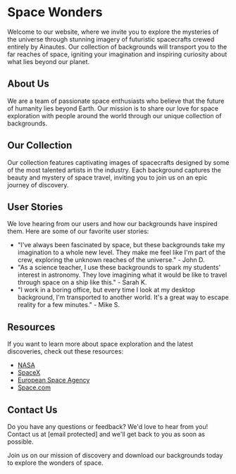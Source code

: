 <!--font:Cinzel Decorative-->

# Space Wonders

Welcome to our website, where we invite you to explore the mysteries of the universe through stunning imagery of futuristic spacecrafts crewed entirely by Ainautes. Our collection of backgrounds will transport you to the far reaches of space, igniting your imagination and inspiring curiosity about what lies beyond our planet.

## About Us

We are a team of passionate space enthusiasts who believe that the future of humanity lies beyond Earth. Our mission is to share our love for space exploration with people around the world through our unique collection of backgrounds.

## Our Collection

Our collection features captivating images of spacecrafts designed by some of the most talented artists in the industry. Each background captures the beauty and mystery of space travel, inviting you to join us on an epic journey of discovery.

## User Stories

We love hearing from our users and how our backgrounds have inspired them. Here are some of our favorite user stories:

- "I've always been fascinated by space, but these backgrounds take my imagination to a whole new level. They make me feel like I'm part of the crew, exploring the unknown reaches of the universe." - John D.
- "As a science teacher, I use these backgrounds to spark my students' interest in astronomy. They love imagining what it would be like to travel through space on a ship like this." - Sarah K.
- "I work in a boring office, but every time I look at my desktop background, I'm transported to another world. It's a great way to escape reality for a few minutes." - Mike S.

## Resources

If you want to learn more about space exploration and the latest discoveries, check out these resources:

- [NASA](#)
- [SpaceX](#)
- [European Space Agency](#)
- [Space.com](#)

## Contact Us

Do you have any questions or feedback? We'd love to hear from you! Contact us at [email protected] and we'll get back to you as soon as possible.

Join us on our mission of discovery and download our backgrounds today to explore the wonders of space.

<!--

Write me content for website with wallpaper which alt text is:

"A futuristic spaceship crewed entirely by Ainautes, traveling through the vast expanse of space on a mission of discovery."

The name/title of the page should not be 1:1 copy of the alt text but rather a real content of the website which is using this wallpaper.

- Use markdown format 
- Start with heading
- Heading should be short and concise
- The content should look like a real website 
- The website should not be about the wallpaper, wallpaper is just a related background
- Heading should be contain work "wallpaper" or "background"
- Include real sections like references, contact, user stories, etc. use things relevant to the page purpose.
- Feel free to use structure like headings, bullets, numbering, blockquotes, paragraphs, horizontal lines, etc.
- You can use formatting like bold or _italic_
- You can include UTF-8 emojis
- Links should be only #hash anchors (and you can refer to the document itself)
- Do not include images


---


# Discover the Universe with Our Futuristic Spacecraft Wallpaper

Welcome to our website, where we explore the wonders of the universe through our futuristic spacecraft wallpaper. Our mission is to inspire curiosity and imagination about the vast expanse of space and the possibilities it holds.

## About Us

We are a team of passionate space enthusiasts who believe that the future of humanity lies beyond our planet. Our goal is to share our love for space exploration with people around the world through our unique collection of wallpapers.

## Our Collection

Our collection features stunning images of futuristic spacecrafts crewed entirely by Ainautes, a fictional alien race known for their advanced technology and insatiable curiosity. Each wallpaper captures the beauty and mystery of space travel, inviting you to join us on an epic journey of discovery.

## User Stories

We love hearing from our users and how our wallpapers have inspired them. Here are some of our favorite user stories:

- "I've always been fascinated by space, but these wallpapers take my imagination to a whole new level. They make me feel like I'm part of the crew, exploring the unknown reaches of the universe." - John D.
- "As a science teacher, I use these wallpapers to spark my students' interest in astronomy. They love imagining what it would be like to travel through space on a ship like this." - Sarah K.
- "I work in a boring office, but every time I look at my desktop background, I'm transported to another world. It's a great way to escape reality for a few minutes." - Mike S.

## References

If you want to learn more about space exploration and the latest discoveries, check out these resources:

- [NASA](#)
- [SpaceX](#)
- [European Space Agency](#)
- [Space.com](#)

## Contact Us

Do you have any questions or feedback? We'd love to hear from you! Contact us at [email protected] and we'll get back to you as soon as possible.

Join us on our mission of discovery and download our futuristic spacecraft wallpaper today!


---


Heading should not include word "wallpaper". The website should not be about the wallpaper itself, wallpaper is just a related background, rewrite whole content.


---


# Exploring the Universe: Discover the Wonders of Space

Welcome to our website, where we invite you to explore the mysteries of the universe through stunning imagery of futuristic spacecrafts crewed entirely by Ainautes. Our collection of backgrounds will transport you to the far reaches of space, igniting your imagination and inspiring curiosity about what lies beyond our planet.

## About Us

We are a team of passionate space enthusiasts who believe that the future of humanity lies beyond Earth. Our mission is to share our love for space exploration with people around the world through our unique collection of backgrounds.

## Our Collection

Our collection features captivating images of spacecrafts designed by some of the most talented artists in the industry. Each background captures the beauty and mystery of space travel, inviting you to join us on an epic journey of discovery.

## User Stories

We love hearing from our users and how our backgrounds have inspired them. Here are some of our favorite user stories:

- "I've always been fascinated by space, but these backgrounds take my imagination to a whole new level. They make me feel like I'm part of the crew, exploring the unknown reaches of the universe." - John D.
- "As a science teacher, I use these backgrounds to spark my students' interest in astronomy. They love imagining what it would be like to travel through space on a ship like this." - Sarah K.
- "I work in a boring office, but every time I look at my desktop background, I'm transported to another world. It's a great way to escape reality for a few minutes." - Mike S.

## Resources

If you want to learn more about space exploration and the latest discoveries, check out these resources:

- [NASA](#)
- [SpaceX](#)
- [European Space Agency](#)
- [Space.com](#)

## Contact Us

Do you have any questions or feedback? We'd love to hear from you! Contact us at [email protected] and we'll get back to you as soon as possible.

Join us on our mission of discovery and download our backgrounds today to explore the wonders of space.

-->
